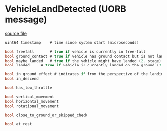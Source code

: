# VehicleLandDetected (UORB message)



[source file](https://github.com/PX4/PX4-Autopilot/blob/release/1.14/msg/VehicleLandDetected.msg)

```c
uint64 timestamp    # time since system start (microseconds)

bool freefall       # true if vehicle is currently in free-fall
bool ground_contact # true if vehicle has ground contact but is not landed (1. stage)
bool maybe_landed   # true if the vehicle might have landed (2. stage)
bool landed     # true if vehicle is currently landed on the ground (3. stage)

bool in_ground_effect # indicates if from the perspective of the landing detector the vehicle might be in ground effect (baro). This flag will become true if the vehicle is not moving horizontally and is descending (crude assumption that user is landing).
bool in_descend

bool has_low_throttle

bool vertical_movement
bool horizontal_movement
bool rotational_movement

bool close_to_ground_or_skipped_check

bool at_rest

```
